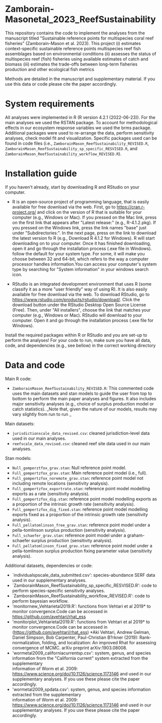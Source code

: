 # Zamborain-Masonetal_2023_ReefSustainability
This repository contains the code to implement the analyses from the manuscript titled "Sustainable reference points for multispecies coral reef fisheries" (Zamborain-Mason et al. 2023).
This project 
(i) estimates context-specific sustainable reference points multispecies reef fish assemblages based on environmental conditions 
(ii) assesses the status of multispecies reef (fish) fisheries using available estimates of catch and biomass
(iii) estimates the trade-offs between long-term fisheries production and other ecological fish metrics 

Methods are detailed in the manuscript and supplementary material.
If you use this data or code please cite the paper accordingly. 

# System requirements
All analyses were implemented in R (R version 4.2.1 (2022-06-23)). For the main analyses we used the RSTAN package. To account for methodological effects in our ecosystem response variables we used the brms package. Additional packages were used to re-arrange the data, perform sensitivity analyses, check model fit and visualization. Specific packages used can be found in code files (i.e.,  `ZamborainMason_ReefSustainability_REVISED.R`, `ZamborainMason_ReefSustainability_sp_specific_RESVISED.R`, and `ZamborainMason_ReefSustainability_workflow_REVISED.R`).

# Installation guide
If you haven't already, start by downloading R and RStudio on your computer. 

  - R is an open-source project of programming language, that is easily available for free download via the web. 
First, go to https://cran.r-project.org/ and click on the version of R that is suitable for your computer (e.g., Windows or Mac). 
If you pressed on the Mac link, press on the first link that appears after "Latest release:" (e.g., R-4.1.2.pkg). 
If you pressed on the Windows link, press the link names "base" just under "Subdirectories:". In the next page, press on the link to download the latest version fo R (e.g., Download R 4.1.2 for Windows). 
R will start downloading on to your computer.  Once it has finished downloading, open it and go through the installation process (.exe file in Windows). follow the default for your system type. For some, it will make you choose between 32 and 64-bit, which refers to the way a computer processor handles information.You can access your computer's system type by searching for "System information" in your windows search icon. 

  - RStudio is an integrated development environment that uses R (some classify it as a more "user friendly" way of using R). It is also easily available for free download via the web. 
To download RStudio, go to https://www.rstudio.com/products/rstudio/download/. Click the download button under the RStudio Desktop Open Source License (Free). Then, under "All installers", choose the link that matches your computer (e.g., Windows or Mac). 
RStudio will download to your computer. Open it and go through the installation process (.exe file for Windows). 

Install the required packages within R or RStudio and you are set-up to perform the analyses! For your code to run, make sure you have all data, code, and dependencies (e.g., see bellow) in the correct working directory

# Data and code
Main R code:
  - `ZamborainMason_ReefSustainability_REVISED.R`: This commented code uses the main datasets and stan models to guide the user from top to bottom to perform the 
    main paper analyses and figures. It also includes major sensitivity analyses (e.g., choice of surplus production model or catch statistics).
    _Note that, given the nature of our models, results may vary slightly from run to run _
  
Main datasets:
  - `jurisdictionscale_data_revised.csv`: cleaned jurisdiction-level data used in our main analyses.
  - `reefscale_data_revised.csv`: cleaned reef site data used in our main analyses.

Stan models: 
  - `Null_gomperztfox_grav.stan`: Null reference point model.
  - `Full_gompertzfox_grav.stan`: Main reference point model (i.e., full).
  - `Full_gompertzfox_noremote_grav.stan`: reference point model not including remote locations (sensitivity analysis).
  - `Full_gompertzfox_exportrate.stan`: reference point model modelling exports as a rate (sensitivity analysis).
  - `Full_gompertzfox_dig.stan`: reference point model modelling exports as a proportion of the intrinsic growth rate (sensitivity analysis).
  - `Full_gompertzfox_dig_fixed.stan`: reference point model modelling exports fixed as a proportion of the intrinsic growth rate (sensitivity analysis).
  - `Full_pellatomlinson_free_grav.stan`: reference point model under a pella-tomlinson surplus production  (sensitivity analysis).
  - `Full_schaefer_grav.stan`: reference point model under a graham-schaefer surplus production  (sensitivity analysis).
  - `Full_pellatomlinson_fixed_grav.stan`: reference point model under a pella-tomlinson surplus production fixing parameter value (sensitivity analysis).

Additional datasets, dependencies or code: 
  - `individualspscale_data_submitted.csv': species-abundance SERF data used in our supplementary analyses.
  -  `ZamborainMason_ReefSustainability_sp_specific_RESVISED.R': code to perform species-specific sensitivity analyses.
  - `ZamborainMason_ReefSustainability_workflow_REVISED.R': code to perform bayesian workflow.
  - 'monitornew_Vehtarietal2019.R': functions from Vehtari et al 2019* to monitor convergence.Code can be accessed in https://github.com/avehtari/rhat_ess
  - 'monitorplot_Vehtarietal2019.R': functions from Vehtari et al 2019* to monitor convergence.Code can be accessed in (https://github.com/avehtari/rhat_ess)
     *Aki Vehtari, Andrew Gelman, Daniel Simpson, Bob Carpenter, Paul-Christian B?rkner (2019): Rank-normalization, folding, and localization: An improved               Rhat for assessing convergence of MCMC. arXiv preprint arXiv:1903.08008.
  - 'wormetal2009_californiacurrentsp.csv': system, genus, and species information from the "California current" system extracted from the supplementary  
     information of  Worm et al. 2009: https://www.science.org/doi/10.1126/science.1173146 and used in our supplementary analyses. If you use these please 
     cite the paper accordingly. 
  - 'wormetal2009_spdata.csv': system, genus, and species information extracted from the supplementary  
     information of  Worm et al. 2009: https://www.science.org/doi/10.1126/science.1173146 and used in our supplementary analyses. If you use these please 
     cite the paper accordingly. 


